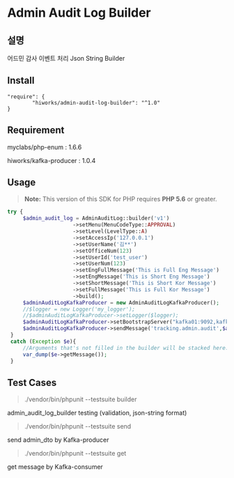 # Admin Audit Log Builder

## 설명
어드민 감사 이벤트 처리 Json String Builder

## Install
```composer log
"require": {
        "hiworks/admin-audit-log-builder": "^1.0"
}
```
## Requirement

myclabs/php-enum : 1.6.6

hiworks/kafka-producer : 1.0.4

## Usage
> **Note:** This version of this SDK for PHP requires **PHP 5.6** or greater.

```php
try {
     $admin_audit_log = AdminAuditLog::builder('v1')
                     ->setMenu(MenuCodeType::APPROVAL)
                     ->setLevel(LevelType::A)
                     ->setAccessIp('127.0.0.1')
                     ->setUserName('김**')
                     ->setOfficeNum(123)
                     ->setUserId('test_user')
                     ->setUserNum(123)
                     ->setEngFullMessage('This is Full Eng Message')
                     ->setEngMessage('This is Short Eng Message')
                     ->setShortMessage('This is Short Kor Message')
                     ->setFullMessage('This is Full Kor Message')
                     ->build();
     $adminAuditLogKafkaProducer = new AdminAuditLogKafkaProducer();
     //$logger = new Logger('my_logger');
     //$adminAuditLogKafkaProducer->setLogger($logger);
     $adminAuditLogKafkaProducer->setBootstrapServer("kafka01:9092,kafka02:9092,kafka03:9092");
     $adminAuditLogKafkaProducer->sendMessage('tracking.admin.audit',$admin_audit_log);
 }
 catch (Exception $e){
     //Arguments that's not filled in the builder will be stacked here.
     var_dump($e->getMessage());
 }
```
## 


## Test Cases
>./vendor/bin/phpunit --testsuite builder

admin_audit_log_builder testing (validation, json-string format)

>./vendor/bin/phpunit --testsuite send

send admin_dto by Kafka-producer

>./vendor/bin/phpunit --testsuite get

get message by Kafka-consumer
